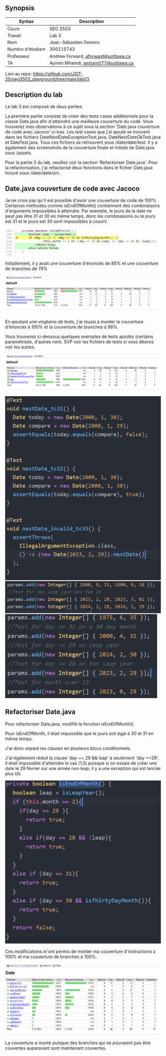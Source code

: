 ## Synopsis

| Syntax | Description |
| --- | --- |
| Cours | SEG 3503 |
| Travail | Lab 3 |
| Nom | Jean-Sébastien Demers |
| Numéro d'étudiant | 300115743 |
| Professeur | Andrew Forward, aforward@uottawa.ca |
| TA | Aymen Mhamdi, amham077@uottawa.ca |


Lien au repo: https://github.com/JSIT-20/seg3503_playground/tree/main/lab03

## Description du lab

Le lab 3 est composé de deux parties.

La première partie consiste de créer des tests cases additionnels pour la classe Date.java afin d'atteindre une meilleure couverture du code. Vous trouverez mes observations à ce sujet sous la section 'Date.java couverture de code avec Jacoco' ci-bas. Les test cases que j'ai ajouté se trouvent dans les fichiers DateNextDateExceptionTest.java, DateNextDateOkTest.java et DateTest.java. Tous ces fichiers se retrouvent sous /date/date/test. Il y a également des screenshots de la couverture finale et initiale de Date.java sous /assets.

Pour la partie 2 du lab, veuillez voir la section 'Refactoriser Date.java'. Pour la refactorisation, j'ai refactorisé deux fonctions dans le fichier Date.java trouvé sous /date/date/src.



## Date.java couverture de code avec Jacoco

Je ne crois pas qu'il est possible d'avoir une couverture de code de 100%. 
Certaines méthodes comme isEndOfMonth() contiennent des combinaisons d'arguments impossibles à atteindre.
Par exemple, le jours de la date ne peut pas être 31 et 30 en même temps, donc les combinaisons ou le jours est 31 et le jours est 30 sont impossibles à couvrir.

![isEndOfMonth()](assets/impossible_dates.PNG)

Initiallement, il y avait une couverture d'énoncés de 85% et une couverture de branches de 79%

![couverture initiale](assets/initial_jacoco_default.PNG)

En ajoutant une vingtaine de tests, j'ai réussi à monter la couverture d'énoncés à 100% et la couverture de branches à 98%.

Vous trouverez ci-dessous quelques exemples de tests ajoutés (certains paramétrisés, d'autres non). SVP voir les fichiers de tests si vous désirez voir les autres.

![couverture après tests ajoutés](assets/added_tests_jacoco_default.PNG)


![DateTest](assets/DateTestExample.PNG)
![DateNextDateOkExample](assets/DateNextDateOkExample.PNG)
![DateExceptionExample](assets/DateExceptionExample.PNG)

## Refactoriser Date.java

Pour refactoriser Data.java, modifié la fonction isEndOfMonth().

Pour isEndOfMonth, il était impossible que le jours soit égal à 30 et 31 en même temps.

J'ai donc séparé les clauses en plusieurs blocs conditionnels.

J'ai également réduit la clause 'day == 29 && leap' à seulement 'day ==29'. Il était impossible d'atteindre le cas (1,0) puisque si on essaie de créer une date le 29 février sur une année non leap, il y a une exception qui est lancée plus tôt.

![isEndOfMonth](assets/isEndOfMonth.PNG)

Ces modifications m'ont permis de monter ma couverture d'instructions à 100% et ma couverture de branches à 100%.

![refactor jacoco](assets/refactor_jacoco_2.PNG)

La couverture a monté puisque des branches qui ne pouvaient pas être couvertes auparavant sont maintenant couvertes.

